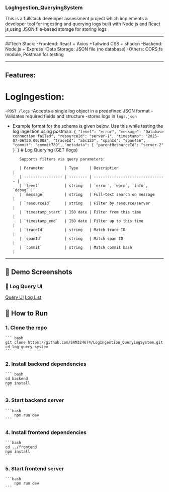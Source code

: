 ### LogIngestion_QueryingSystem
This is a fullstack developer assessment project which implements a developer tool for ingesting and querying logs built with Node js and React js,using JSON file-based storage for storing logs

---
##Tech Stack:
-Frontend: React + Axios +Tailwind CSS + shadcn
-Backend: Node.js + Express
-Data Storage: JSON file (no database)
-Others: CORS,fs module, Postman for testing

-----
## Features:

   # LogIngestion:
   -`POST /logs`
   -Accepts a single log object in a predefined JSON format
   -Validates required fields and structure
   -stores logs in `logs.json`
   - Example format for the schema is given below. Use this while testing the log ingestion using postman:
            ```{
                        "level": "error",
                        "message": "Database connection failed",
                        "resourceId": "server-1",
                        "timestamp": "2025-07-06T20:00:00Z",
                        "traceId": "abc123",
                        "spanId": "span456",
                        "commit": "commit789",
                        "metadata": {
                            "parentResourceId": "server-2"
                        }
            }```
    #  Log Querying (GET /logs)

            Supports filters via query parameters:

            | Parameter         | Type     | Description                      |
            | ----------------- | -------- | -------------------------------- |
            | `level`           | string   | `error`, `warn`, `info`, `debug` |
            | `message`         | string   | Full-text search on message      |
            | `resourceId`      | string   | Filter by resource/server        |
            | `timestamp_start` | ISO date | Filter from this time            |
            | `timestamp_end`   | ISO date | Filter up to this time           |
            | `traceId`         | string   | Match trace ID                   |
            | `spanId`          | string   | Match span ID                    |
            | `commit`          | string   | Match commit hash                |

---
## 📸 Demo Screenshots

### 🧾 Log Query UI
[Query UI](./frontend//src/assets/images/Screenshot%202025-07-07%20124919.png)
[Log List](./frontend/src/assets/images/image.png)

## 🧪 How to Run

### 1. Clone the repo

    ``` bash
    git clone https://github.com/SAM324674/LogIngestion_QueryingSystem.git
    cd log-query-system
    ```

### 2.  Install backend dependencies
    ``` bash
    cd backend
    npm install
    ```
### 3. Start backend server
    ```bash
        npm run dev
    ```
### 4. Install frontend dependencies
    ```bash  
    cd ../frontend
    npm install
    ```
### 5. Start frontend server
    ```bash
        npm run dev 
    ```
